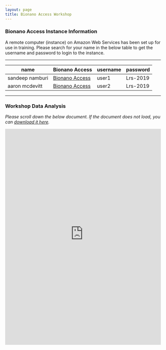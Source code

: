 ```yaml
---
layout: page
title: Bionano Access Workshop
---
```


### Bionano Access Instance Information

A remote computer (instance) on Amazon Web Services has been set up for use in training. Please search for your name in the below table to get the username and password to login to the instance. 

<script type="text/javascript" src="https://code.jquery.com/jquery-3.3.1.js"></script>
<script type="text/javascript" src="https://cdn.datatables.net/1.10.19/js/jquery.dataTables.min.js"></script>
<link href="https://cdn.datatables.net/1.10.19/css/jquery.dataTables.min.css" rel="stylesheet" type="text/css">

<script>
$(document).ready( function () {
    $('#example').DataTable();
} );

</script>

****

<table id="example" class="display" style="width:100%" cellpadding="3px">
<thead>
<tr class="header">
<th>name</th>
<th>Bionano Access</th>
<th>username</th>
<th>password</th>
</tr>
</thead>
<tbody>
<tr class="odd">
<td>sandeep namburi</td>
<td><a href='http://54.91.171.12:3005:3005' target='_blank'>Bionano Access</a></td>
<td>user1</td>
<td>Lrs-2019</td>
</tr>
<tr class="even">
<td>aaron mcdevitt</td>
<td><a href='http://3.80.139.19:3005:3005' target='_blank'>Bionano Access</a></td>
<td>user2</td>
<td>Lrs-2019</td>
</tr>
</tbody>
</table>



****

### Workshop Data Analysis

*Please scroll down the below document. If the document does not load, you can [download it here](https://s3.amazonaws.com/gt-workshop/bionano-handout.pdf).*

<embed src="https://thejacksonlaboratory.github.io/long-read-workshop-2019/docs/bionano-handout.pdf" width="100%" height="700px" frameborder='0'/>

